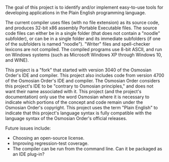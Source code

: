 The goal of this project is to identify and/or implement
easy-to-use tools for developing applications
in the Plain English programming language.

The current compiler uses files (with no file extension)
as its source code, and produces 32-bit x86 assembly
Portable Executable files.  The source code files can either
be in a single folder (that does not contain a "noodle"
subfolder), or can be in a single folder and its immediate
subfolders (if one of the subfolders is named "noodle").
"Writer" files and spell-checker lexicons are not compiled.
The compiled programs use 8-bit ASCII, and run on Windows systems
(such as Microsoft Windows XP through Windows 10, and WINE). 

This project is a "fork" that started with version 3040 of the
Osmosian Order's IDE and compiler.  This project also includes
code from version 4700 of the Osmosian Order's IDE and compiler.
The Osmosian Order considers this project's IDE to be
"contrary to Osmosian principles," and does not want
their name associated with it.  This project
(and the project's documentation) only use the word Osmosian
where it is necessary to indicate which portions of the concept
and code remain under the Osmosian Order's copyright.
This project uses the term "Plain English" to indicate that
this project's language syntax is fully compatible with
the language syntax of the Osmosian Order's official releases.

Future issues include:
* Choosing an open-source license.
* Improving regression-test coverage.
* The compiler can be run from the command line.
  Can it be packaged as an IDE plug-in?
